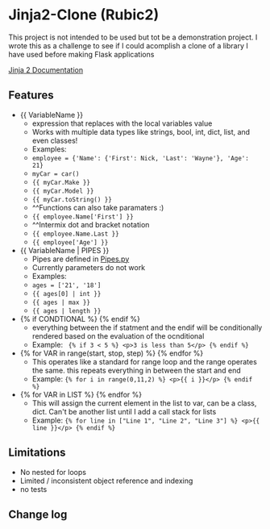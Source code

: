 # Jinja2-Clone (Rubic2)
This project is not intended to be used but tot be a demonstration project. I wrote this as a challenge to see if I could acomplish a clone of a library I have used before making Flask applications

[Jinja 2 Documentation](http://jinja.pocoo.org/docs/2.10/templates/)

## Features
- {{ VariableName }} 
  - expression that replaces with the local variables value
  - Works with multiple data types like strings, bool, int, dict, list, and even classes!
  - Examples:
  - `employee = {'Name': {'First': Nick, 'Last': 'Wayne'}, 'Age': 21}`
  - `myCar = car()`
  - `{{ myCar.Make }}`
  - `{{ myCar.Model }}`
  - `{{ myCar.toString() }}`
  - ^^Functions can also take paramaters :)
  - `{{ employee.Name['First'] }}`
  - ^^Intermix dot and bracket notation
  - `{{ employee.Name.Last }}`
  - `{{ employee['Age'] }}`
- {{ VariableName | PIPES }}
  - Pipes are defined in [Pipes.py](/pipes.py)
  - Currently parameters do not work
  - Examples:
  - ` ages = ['21', '18'] `
  - `{{ ages[0] | int }}`
  - `{{ ages | max }}`
  - `{{ ages | length }}`
- {% if CONDTIONAL %} {% endif %} 
  - everything between the if statment and the endif will be conditionally rendered based on the evaluation of the ocnditional
  - Example: ` {% if 3 < 5 %} <p>3 is less than 5</p> {% endif %}`
- {% for VAR in range(start, stop, step) %} {% endfor %} 
  - This operates like a standard for range loop and the range operates the same. this repeats everything in between the start and end
  - Example: ` {% for i in range(0,11,2) %} <p>{{ i }}</p> {% endif %} `
- {% for VAR in LIST %} {% endfor %}
  - This will assign the current element in the list to var, can be a class, dict. Can't be another list until I add a call stack for lists
  - Example: ` {% for line in ["Line 1", "Line 2", "Line 3"] %} <p>{{ line }}</p> {% endif %} `
  
## Limitations
- No nested for loops
- Limited / inconsistent object reference and indexing
- no tests

## Change log